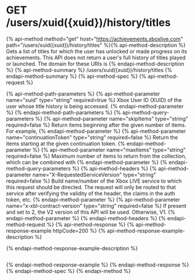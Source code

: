 # GET /users/xuid({xuid})/history/titles

{% api-method method="get" host="https://achievements.xboxlive.com" path="/users/xuid({xuid})/history/titles" %}{% api-method-description %}
Gets a list of titles for which the user has unlocked or made progress on its achievements. This API does not return a user's full history of titles played or launched. The domain for these URIs is 
{% endapi-method-description %}
{% api-method-summary %}
/users/xuid({xuid})/history/titles
{% endapi-method-summary %}
{% api-method-spec %}
{% api-method-request %}

{% api-method-path-parameters %}
{% api-method-parameter name="xuid" type="string" required=true %}
Xbox User ID (XUID) of the user whose title history is being accessed.
{% endapi-method-parameter %}
{% endapi-method-path-parameters %}
{% api-method-query-parameters %}
{% api-method-parameter name="skipItems" type="string" required=false %}
Return items beginning after the given number of items. For example, 
{% endapi-method-parameter %}
{% api-method-parameter name="continuationToken" type="string" required=false %}
Return the items starting at the given continuation token.
{% endapi-method-parameter %}
{% api-method-parameter name="maxItems" type="string" required=false %}
Maximum number of items to return from the collection, which can be combined with 
{% endapi-method-parameter %}
{% endapi-method-query-parameters %}
{% api-method-headers %}
{% api-method-parameter name="X-RequestedServiceVersion" type="string" required=false %}
Build name/number of the Xbox LIVE service to which this request should be directed. The request will only be routed to that service after verifying the validity of the header, the claims in the auth token, etc.
{% endapi-method-parameter %}
{% api-method-parameter name="x-xbl-contract-version" type="string" required=false %}
If present and set to 2, the V2 version of this API will be used. Otherwise, V1.
{% endapi-method-parameter %}
{% endapi-method-headers %}
{% endapi-method-request %}
{% api-method-response %}
{% api-method-response-example httpCode=200 %}
{% api-method-response-example-description %}

{% endapi-method-response-example-description %}

```text
```
{% endapi-method-response-example %}
{% endapi-method-response %}
{% endapi-method-spec %}
{% endapi-method %}
